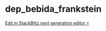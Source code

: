 # dep_bebida_frankstein

[Edit in StackBlitz next generation editor ⚡️](https://stackblitz.com/~/github.com/Codorna-do-mal/dep_bebida_frankstein)
